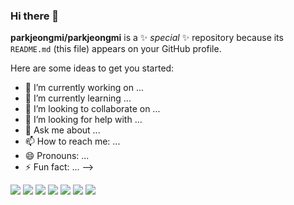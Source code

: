 ### Hi there 👋

**parkjeongmi/parkjeongmi** is a ✨ _special_ ✨ repository because its `README.md` (this file) appears on your GitHub profile.

Here are some ideas to get you started:

- 🔭 I’m currently working on ...
- 🌱 I’m currently learning ...
- 👯 I’m looking to collaborate on ...
- 🤔 I’m looking for help with ...
- 💬 Ask me about ...
- 📫 How to reach me: ...
- 😄 Pronouns: ...
- ⚡ Fun fact: ...
-->

<img src="https://img.shields.io/badge/Python-3766AB?style=flat-square&logo=Python&logoColor=white"/></a>
<img src="https://img.shields.io/badge/C-EF5C55?style=flat-square&logo=C&logoColor=white"/></a>
<img src="https://img.shields.io/badge/R-276DC3?style=flat-square&logo=R&logoColor=white"/></a>
<img src="https://img.shields.io/badge/Tableau-E97627?style=flat-square&logo=Tableau&logoColor=white"/></a>
<img src="https://img.shields.io/badge/Adobexd-FF61f6?style=flat-square&logo=Adobe XD&logoColor=Black"/></a>
<img src="https://img.shields.io/badge/Adobephotoshop-31A8FF?style=flat-square&logo=Adobe Photoshop&logoColor=white"/></a>
<img src="https://img.shields.io/badge/Adobeillustrator-FF9A00?style=flat-square&logo=Adobe Illustrator&logoColor=Black"/></a>
